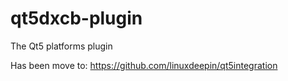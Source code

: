 # qt5dxcb-plugin
The Qt5 platforms plugin

Has been move to: https://github.com/linuxdeepin/qt5integration

